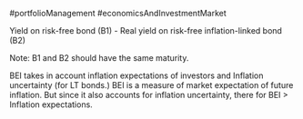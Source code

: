 #portfolioManagement #economicsAndInvestmentMarket 

Yield on risk-free bond (B1) - Real yield on risk-free inflation-linked bond (B2)

Note: B1 and B2 should have the same maturity. 

BEI takes in account inflation expectations of investors and Inflation uncertainty (for LT bonds.)
BEI is a measure of market expectation of future inflation. 
But since it also accounts for inflation uncertainty, there for BEI > Inflation expectations. 


